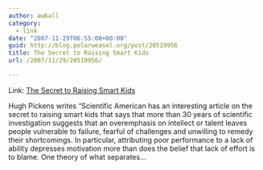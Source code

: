 ```yaml
---
author: awball
category:
  - link
date: "2007-11-29T06:55:00+00:00"
guid: http://blog.polarweasel.org/post/20519956
title: The Secret to Raising Smart Kids
url: /2007/11/29/20519956/

---
```

Link: [The Secret to Raising Smart Kids](http://science.slashdot.org/article.pl?sid=07/11/29/0631258&from=rss)

Hugh Pickens writes “Scientific American has an interesting article on the secret to raising smart kids that says that more than 30 years of scientific investigation suggests that an overemphasis on intellect or talent leaves people vulnerable to failure, fearful of challenges and unwilling to remedy their shortcomings. In particular, attributing poor performance to a lack of ability depresses motivation more than does the belief that lack of effort is to blame. One theory of what separates…
